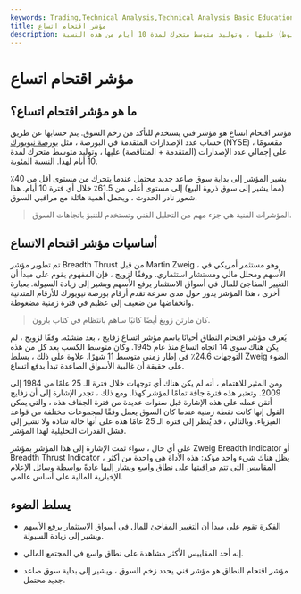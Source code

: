 ```yaml
---
keywords: Trading,Technical Analysis,Technical Analysis Basic Education
title: مؤشر اقتحام اتساع
description: مؤشر اقتحام اتساع هو مؤشر تقني يستخدم للتأكد من زخم السوق الذي يتم حسابه عن طريق حساب عدد الإصدارات المتقدمة في البورصة ، مقسومًا على العدد الإجمالي للإصدارات (تقدم + هبوط) عليها ، وتوليد متوسط متحرك لمدة 10 أيام من هذه النسبة.
---
```


# مؤشر اقتحام اتساع
## ما هو مؤشر اقتحام اتساع؟

مؤشر اقتحام اتساع هو مؤشر فني يستخدم للتأكد من زخم السوق. يتم حسابها عن طريق حساب عدد الإصدارات المتقدمة في البورصة ، مثل [بورصة نيويورك](/nyse) (NYSE) ، مقسومًا على إجمالي عدد الإصدارات (المتقدمة + المتناقصة) عليها ، وتوليد متوسط متحرك لمدة 10 أيام لهذا. النسبة المئوية.

يشير المؤشر إلى بداية سوق صاعد جديد محتمل عندما يتحرك من مستوى أقل من 40٪ (مما يشير إلى سوق ذروة البيع) إلى مستوى أعلى من 61.5٪ خلال أي فترة 10 أيام. هذا شعور نادر الحدوث ، ويحمل أهمية هائلة مع مراقبي السوق.

> المؤشرات الفنية هي جزء مهم من التحليل الفني وتستخدم للتنبؤ باتجاهات السوق.

>

## أساسيات مؤشر اقتحام الاتساع

تم تطوير مؤشر Breadth Thrust من قبل Martin Zweig ، وهو مستثمر أمريكي في الأسهم ومحلل مالي ومستشار استثماري. ووفقًا لزويج ، فإن المفهوم يقوم على مبدأ أن التغيير المفاجئ للمال في أسواق الاستثمار يرفع الأسهم ويشير إلى زيادة السيولة. بعبارة أخرى ، هذا المؤشر يدور حول مدى سرعة تقدم أرقام بورصة نيويورك للأرقام المتدنية وانخفاضها من ضعيف إلى عظيم في فترة زمنية مضغوطة.

> كان مارتن زويغ أيضًا كاتبًا ساهم بانتظام في كتاب بارون.

>

يُعرف مؤشر اقتحام النطاق أحيانًا باسم مؤشر اتساع زفايج ، بعد منشئه. وفقًا لزويج ، لم يكن هناك سوى 14 اتجاه اتساع منذ عام 1945. وكان متوسط الكسب بعد كل من هذه التوجهات 24.6٪ في إطار زمني متوسط 11 شهرًا. علاوة على ذلك ، يسلط Zweig الضوء على حقيقة أن غالبية الأسواق الصاعدة تبدأ بدفع اتساع.

ومن المثير للاهتمام ، أنه لم يكن هناك أي توجهات خلال فترة الـ 25 عامًا من 1984 إلى 2009. وتعتبر هذه فترة جافة تمامًا لمؤشر كهذا. ومع ذلك ، تجدر الإشارة إلى أن زفايج أتقن عمله على هذه الإشارة قبل سنوات عديدة من فترة الجفاف هذه ، والتي يمكن القول إنها كانت نقطة زمنية عندما كان السوق يعمل وفقًا لمجموعات مختلفة من قواعد الفيزياء. وبالتالي ، قد يُنظر إلى فترة الـ 25 عامًا هذه على أنها حالة شاذة ولا تشير إلى فشل القدرات التحليلية لهذا المؤشر.

على أي حال ، سواء تمت الإشارة إلى هذا المؤشر بمؤشر Zweig Breadth Indicator أو Breadth Thrust Indicator ، يظل هناك شيء واحد مؤكد: هذه الأداة هي واحدة من أكثر المقاييس التي تتم مراقبتها على نطاق واسع ويشار إليها عادةً بواسطة وسائل الإعلام الإخبارية المالية على أساس عالمي.

## يسلط الضوء

- الفكرة تقوم على مبدأ أن التغيير المفاجئ للمال في أسواق الاستثمار يرفع الأسهم ويشير إلى زيادة السيولة.

- إنه أحد المقاييس الأكثر مشاهدة على نطاق واسع في المجتمع المالي.

- مؤشر اقتحام النطاق هو مؤشر فني يحدد زخم السوق ، ويشير إلى بداية سوق صاعد جديد محتمل.


